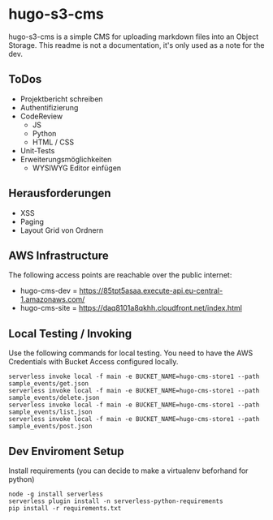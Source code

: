 # hugo-s3-cms 

hugo-s3-cms is a simple CMS for uploading markdown files into an Object Storage. This readme is not a documentation, it's only used as a note for the dev.

## ToDos 
- Projektbericht schreiben
- Authentifizierung
- CodeReview
  - JS 
  - Python
  - HTML / CSS
- Unit-Tests 
- Erweiterungsmöglichkeiten
  - WYSIWYG Editor einfügen


## Herausforderungen
- XSS 
- Paging 
- Layout Grid von Ordnern

## AWS Infrastructure 

The following access points are reachable over the public internet: 
- hugo-cms-dev =  https://85tpt5asaa.execute-api.eu-central-1.amazonaws.com/
- hugo-cms-site = https://daq8101a8qkhh.cloudfront.net/index.html


## Local Testing / Invoking 
Use the following commands for local testing. You need to have the AWS Credentials with Bucket Access configured locally.
```
serverless invoke local -f main -e BUCKET_NAME=hugo-cms-store1 --path sample_events/get.json
serverless invoke local -f main -e BUCKET_NAME=hugo-cms-store1 --path sample_events/delete.json
serverless invoke local -f main -e BUCKET_NAME=hugo-cms-store1 --path sample_events/list.json
serverless invoke local -f main -e BUCKET_NAME=hugo-cms-store1 --path sample_events/post.json
```


## Dev Enviroment Setup 

Install requirements (you can decide to make a virtualenv beforhand for python)
```
node -g install serverless 
serverless plugin install -n serverless-python-requirements
pip install -r requirements.txt

```